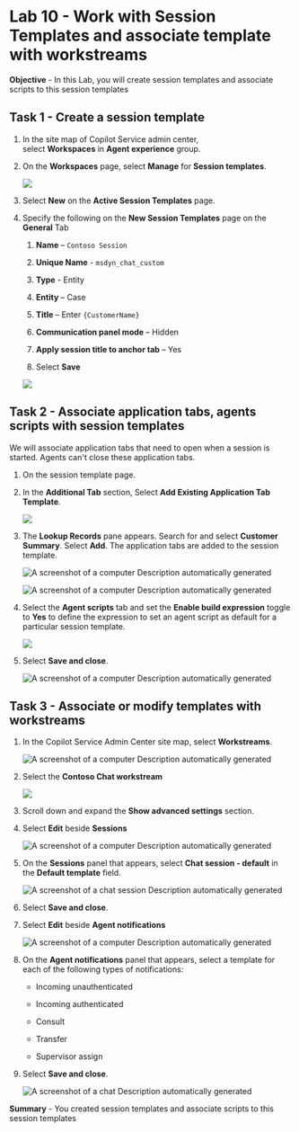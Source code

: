 # Lab 10 - Work with Session Templates and associate template with workstreams

**Objective** - In this Lab, you will create session templates and associate scripts to this session templates

## Task 1 - Create a session template

1.  In the site map of Copilot Service admin center,
    select **Workspaces** in **Agent experience** group.

2.  On the **Workspaces** page, select **Manage** for **Session
    templates**.

    ![](./media/media10/image0.png)

3.  Select **New** on the **Active Session Templates** page.

4.  Specify the following on the **New Session Templates** page on the
    **General** Tab

    1.  **Name** – `Contoso Session`

    2.  **Unique Name** - `msdyn_chat_custom`

    3.  **Type** - Entity

    4.  **Entity** – Case

    5.  **Title** – Enter `{CustomerName}`

    6.  **Communication panel mode** – Hidden

    7.  **Apply session title to anchor tab** – Yes

    8.  Select **Save**

    ![](./media/media10/image1.png)

## Task 2 - Associate application tabs, agents scripts with session templates

We will associate application tabs that need to open when a session is
started. Agents can't close these application tabs.

1.  On the session template page.

2.  In the **Additional Tab** section, Select **Add Existing Application
    Tab Template**.

    ![](./media/media10/image2.png)

3.  The **Lookup Records** pane appears. Search for and select **Customer
    Summary**. Select **Add**. The application tabs are added to
    the session template.

    ![A screenshot of a computer Description automatically
generated](./media/media10/image3.png)

    ![A screenshot of a computer Description automatically
generated](./media/media10/image4.png)

4.  Select the **Agent scripts** tab and set the **Enable build
    expression** toggle to **Yes** to define the expression to set an
    agent script as default for a particular session template.

    ![](./media/media10/image5.png)

5.  Select **Save and close**.

    ![A screenshot of a computer Description automatically
generated](./media/media10/image6.png)

## Task 3 - Associate or modify templates with workstreams

1.  In the Copilot Service Admin Center site map,
    select **Workstreams**.

    ![A screenshot of a computer Description automatically
generated](./media/media10/image7.png)

2.  Select the **Contoso Chat workstream**

    ![](./media/media10/image8.png)

3.  Scroll down and expand the **Show advanced settings** section.

4.  Select **Edit** beside **Sessions**

    ![A screenshot of a computer Description automatically
generated](./media/media10/image9.png)

5.  On the **Sessions** panel that appears, select **Chat session - default** in
    the **Default template** field.

    ![A screenshot of a chat session Description automatically
generated](./media/media10/image10.png)

6.  Select **Save and close**.

7.  Select **Edit** beside **Agent notifications**

    ![A screenshot of a computer Description automatically generated](./media/media10/image11.png)

8.  On the **Agent notifications** panel that appears, select a template
    for each of the following types of notifications:

    - Incoming unauthenticated

    - Incoming authenticated

    - Consult

    - Transfer

    - Supervisor assign

9.  Select **Save and close**.

    ![A screenshot of a chat Description automatically
generated](./media/media10/image12.png)

**Summary** - You created session templates and associate scripts to this session templates
